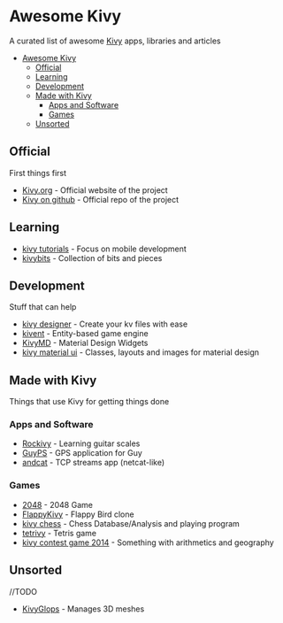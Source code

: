 # Awesome Kivy
A curated list of awesome [Kivy](https://kivy.org/) apps, libraries and articles

- [Awesome Kivy](#awesome-kivy)
	- [Official](#official)
	- [Learning](#learning)
	- [Development](#development)
	- [Made with Kivy](#made-with-kivy)
		- [Apps and Software](#apps-and-software)
		- [Games](#games)
	- [Unsorted](#unsorted)

## Official
First things first

- [Kivy.org](https://kivy.org/) - Official website of the project
- [Kivy on github](https://github.com/kivy) - Official repo of the project

## Learning

- [kivy tutorials](https://github.com/aron-bordin/Kivy-Tutorials) - Focus on mobile development
- [kivybits](https://github.com/Zen-CODE/kivybits) - Collection of bits and pieces

## Development
Stuff that can help

- [kivy designer](https://github.com/kivy/kivy-designer) - Create your kv files with ease
- [kivent](https://github.com/kivy/kivent) - Entity-based game engine
- [KivyMD](https://gitlab.com/kivymd/KivyMD) - Material Design Widgets
- [kivy material ui](https://github.com/curzel-it/kivy-material-ui) - Classes, layouts and images for material design

## Made with Kivy
Things that use Kivy for getting things done

### Apps and Software

- [Rockivy](https://github.com/mvasilkov/kivy-2014) - Learning guitar scales
- [GuyPS](https://github.com/AndreMiras/GuyPS) - GPS application for Guy
- [andcat](https://github.com/sirMackk/andcat) - TCP streams app (netcat-like)

### Games

- [2048](https://github.com/tito/2048) - 2048 Game
- [FlappyKivy](https://github.com/undercase/FlappyKivy) - Flappy Bird clone
- [kivy chess](https://github.com/sshivaji/kivy-chess) - Chess Database/Analysis and playing program
- [tetrivy](https://github.com/mmueller/tetrivy) - Tetris game
- [kivy contest game 2014](https://github.com/aq1/kivy_contest_game_2014) - Something with arithmetics and geography

## Unsorted
//TODO

- [KivyGlops](https://github.com/expertmm/KivyGlops) - Manages 3D meshes
